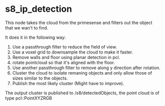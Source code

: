 s8_ip_detection
===============

This node takes the cloud from the primesense and filters out the object that we wan't to find.

It does it in the following way:

1. Use a passthrough filter to reduce the field of view.
2. Use a voxel grid to downsample the cloud to make it faster.
3. Remove walls and floor using planar detection in pcl.
4. rotate pointcloud so that it's aligned with the floor.
5. Use another passthrough filter to remove along y direction after rotation.
6. Cluster the cloud to isolate remaning objects and only allow those of sizes similar to  the objects.
7. Publish the most likely cluster (Might have to improve).

The output cluster is published to /s8/detectedObjects, the point cloud is of type
pcl::PointXYZRGB